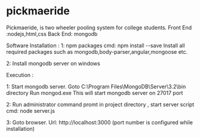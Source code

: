 # pickmaeride
Pickmaeride, is two wheeler pooling system for college students. Front End :nodejs,html,css Back End: mongodb

Software Installation :
 1: npm packages
    cmd: npm install <packagename> --save
    Install all required packages such as mongodb,body-parser,angular,mongoose etc.
    
 2: Install mongodb server on windows
 
 Execution :
 
 1: Start mongodb server.
    Goto C:\Program Files\MongoDB\Server\3.2\bin directory
    Run mongod.exe
    This will start mongodb server on 27017 port
 
 2: Run administrator command promt in project directory , start server script
    cmd: node server.js
    
 3: Goto browser.
    Url: http://localhost:3000  (port number is configured while installation)


